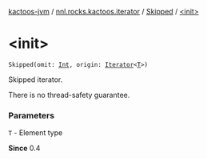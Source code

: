 [kactoos-jvm](../../index.md) / [nnl.rocks.kactoos.iterator](../index.md) / [Skipped](index.md) / [&lt;init&gt;](./-init-.md)

# &lt;init&gt;

`Skipped(omit: `[`Int`](https://kotlinlang.org/api/latest/jvm/stdlib/kotlin/-int/index.html)`, origin: `[`Iterator`](https://kotlinlang.org/api/latest/jvm/stdlib/kotlin.collections/-iterator/index.html)`<`[`T`](index.md#T)`>)`

Skipped iterator.

There is no thread-safety guarantee.

### Parameters

`T` - Element type

**Since**
0.4

